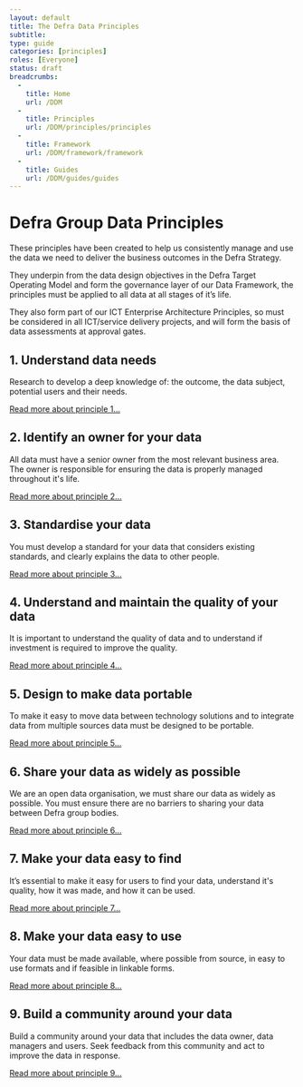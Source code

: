 ```yaml
---
layout: default
title: The Defra Data Principles
subtitle: 
type: guide
categories: [principles]
roles: [Everyone]
status: draft
breadcrumbs:
  -
    title: Home
    url: /DDM
  -
    title: Principles
    url: /DDM/principles/principles
  -
    title: Framework
    url: /DDM/framework/framework
  -
    title: Guides
    url: /DDM/guides/guides
---
```


# Defra Group Data Principles


These principles have been created to help us consistently manage and use the data we need to deliver the business outcomes in the Defra Strategy.

They underpin from the data design objectives in the Defra Target Operating Model and form the governance layer of our Data Framework, the principles must be applied to all data at all stages of it’s life.

They also form part of our ICT Enterprise Architecture Principles, so must be considered in all ICT/service delivery projects, and will form the basis of data assessments at approval gates.

## 1. Understand data needs

Research to develop a deep knowledge of: the outcome, the data subject, potential users and their needs.

[Read more about principle 1…](principle1)

## 2. Identify an owner for your data

All data must have a senior owner from the most relevant business area. The owner is responsible for ensuring the data is properly managed throughout it's life.

[Read more about principle 2…](principle2)

## 3. Standardise your data

You must develop a standard for your data that considers existing standards, and clearly explains the data to other people.

[Read more about principle 3…](principle3)

## 4. Understand and maintain the quality of your data

It is important to understand the quality of data and to understand if investment is required to improve the quality.

[Read more about principle 4…](principle4)

## 5. Design to make data portable

To make it easy to move data between technology solutions and to integrate data from multiple sources data must be designed to be portable.

[Read more about principle 5…](principle5)

## 6. Share your data as widely as possible

We are an open data organisation, we must share our data as widely as possible. You must ensure there are no barriers to sharing your data between Defra group bodies.

[Read more about principle 6…](principle6)

## 7. Make your data easy to find

It’s essential to make it easy for users to find your data, understand it's quality, how it was made, and how it can be used.  

[Read more about principle 7…](principle7)

## 8. Make your data easy to use

Your data must be made available, where possible from source, in easy to use formats and if feasible in linkable forms.

[Read more about principle 8…](principle8)

## 9. Build a community around your data

Build a community around your data that includes the data owner, data managers and users. Seek feedback from this community and act to improve the data in response.

[Read more about principle 9…](principle9)
